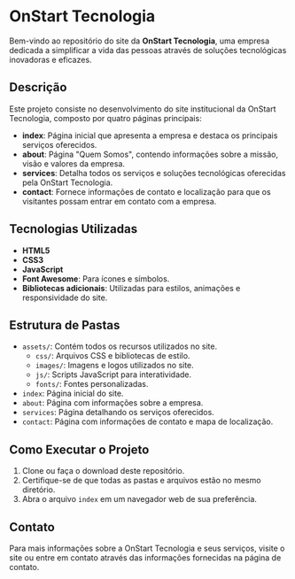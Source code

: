 # OnStart Tecnologia

Bem-vindo ao repositório do site da **OnStart Tecnologia**, uma empresa dedicada a simplificar a vida das pessoas através de soluções tecnológicas inovadoras e eficazes.

## Descrição

Este projeto consiste no desenvolvimento do site institucional da OnStart Tecnologia, composto por quatro páginas principais:

- **index**: Página inicial que apresenta a empresa e destaca os principais serviços oferecidos.
- **about**: Página "Quem Somos", contendo informações sobre a missão, visão e valores da empresa.
- **services**: Detalha todos os serviços e soluções tecnológicas oferecidas pela OnStart Tecnologia.
- **contact**: Fornece informações de contato e localização para que os visitantes possam entrar em contato com a empresa.

## Tecnologias Utilizadas

- **HTML5**
- **CSS3**
- **JavaScript**
- **Font Awesome**: Para ícones e símbolos.
- **Bibliotecas adicionais**: Utilizadas para estilos, animações e responsividade do site.

## Estrutura de Pastas

- `assets/`: Contém todos os recursos utilizados no site.
  - `css/`: Arquivos CSS e bibliotecas de estilo.
  - `images/`: Imagens e logos utilizados no site.
  - `js/`: Scripts JavaScript para interatividade.
  - `fonts/`: Fontes personalizadas.
- `index`: Página inicial do site.
- `about`: Página com informações sobre a empresa.
- `services`: Página detalhando os serviços oferecidos.
- `contact`: Página com informações de contato e mapa de localização.

## Como Executar o Projeto

1. Clone ou faça o download deste repositório.
2. Certifique-se de que todas as pastas e arquivos estão no mesmo diretório.
3. Abra o arquivo `index` em um navegador web de sua preferência.

## Contato

Para mais informações sobre a OnStart Tecnologia e seus serviços, visite o site ou entre em contato através das informações fornecidas na página de contato.

